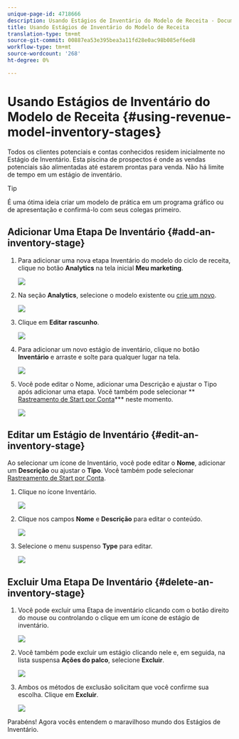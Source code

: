 ```yaml
---
unique-page-id: 4718666
description: Usando Estágios de Inventário do Modelo de Receita - Documentos do Marketing - Documentação do Produto
title: Usando Estágios de Inventário do Modelo de Receita
translation-type: tm+mt
source-git-commit: 00887ea53e395bea3a11fd28e0ac98b085ef6ed8
workflow-type: tm+mt
source-wordcount: '268'
ht-degree: 0%

---
```



# Usando Estágios de Inventário do Modelo de Receita {#using-revenue-model-inventory-stages}

Todos os clientes potenciais e contas conhecidos residem inicialmente no Estágio de Inventário. Esta piscina de prospectos é onde as vendas potenciais são alimentadas até estarem prontas para venda. Não há limite de tempo em um estágio de inventário.

>[!TIP]
>
>É uma ótima ideia criar um modelo de prática em um programa gráfico ou de apresentação e confirmá-lo com seus colegas primeiro.

## Adicionar Uma Etapa De Inventário {#add-an-inventory-stage}

1. Para adicionar uma nova etapa Inventário do modelo do ciclo de receita, clique no botão **Analytics** na tela inicial **Meu marketing**.

   ![](assets/image2015-4-27-11-3a54-3a41.png)

1. Na seção **Analytics**, selecione o modelo existente ou [crie um novo](create-a-new-revenue-model.md).

   ![](assets/image2015-4-27-14-3a31-3a53.png)

1. Clique em **Editar rascunho**.

   ![](assets/image2015-4-27-12-3a10-3a49.png)

1. Para adicionar um novo estágio de inventário, clique no botão **Inventário** e arraste e solte para qualquer lugar na tela.

   ![](assets/image2015-4-28-13-3a9-3a37.png)

1. Você pode editar o Nome, adicionar uma Descrição e ajustar o Tipo após adicionar uma etapa. Você também pode selecionar ** [Rastreamento de Start por Conta](start-tracking-by-account-in-the-revenue-modeler.md)*** neste momento.

   ![](assets/image2015-4-27-13-3a29-3a2.png)

## Editar um Estágio de Inventário {#edit-an-inventory-stage}

Ao selecionar um ícone de Inventário, você pode editar o **Nome**, adicionar um **Descrição** ou ajustar o **Tipo**. Você também pode selecionar [Rastreamento de Start por Conta](start-tracking-by-account-in-the-revenue-modeler.md).

1. Clique no ícone Inventário.

   ![](assets/image2015-4-27-15-3a55-3a10.png)

1. Clique nos campos **Nome** e **Descrição** para editar o conteúdo.

   ![](assets/image2015-4-27-13-3a34-3a58.png)

1. Selecione o menu suspenso **Type** para editar.

   ![](assets/image2015-4-27-13-3a36-3a52.png)

## Excluir Uma Etapa De Inventário {#delete-an-inventory-stage}

1. Você pode excluir uma Etapa de inventário clicando com o botão direito do mouse ou controlando o clique em um ícone de estágio de inventário.

   ![](assets/image2015-4-28-13-3a0-3a20.png)

1. Você também pode excluir um estágio clicando nele e, em seguida, na lista suspensa **Ações do palco**, selecione **Excluir**.

   ![](assets/image2015-4-28-13-3a1-3a17.png)

1. Ambos os métodos de exclusão solicitam que você confirme sua escolha. Clique em **Excluir**.

   ![](assets/image2015-4-28-13-3a5-3a26.png)

Parabéns! Agora vocês entendem o maravilhoso mundo dos Estágios de Inventário.
